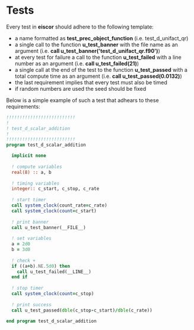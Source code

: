 # Tests #
Every test in __eiscor__ should adhere to the following template:
- a name formatted as __test_prec_object_function__ (i.e. test_d_unifact_qr)
- a single call to the function __u_test_banner__ with the file name as an argument (i.e. __call u_test_banner('test_d_unifact_qr.f90')__)
- at every test for failure a call to the function __u_test_failed__ with a line number as an argument (i.e. __call u_test_failed(21)__)
- a single call at the end of the test to the function __u_test_passed__ with a total compute time as an argument (i.e. __call u_test_passed(0.0132)__)
- the last requirement implies that every test must also be timed
- if random numbers are used the seed should be fixed

Below is a simple example of such a test that adhears to these requirements:
```fortran
!!!!!!!!!!!!!!!!!!!!!!!!!!
!
! test_d_scalar_addition
!
!!!!!!!!!!!!!!!!!!!!!!!!!!
program test_d_scalar_addition

  implicit none
  
  ! compute variables
  real(8) :: a, b
  
  ! timing variables
  integer:: c_start, c_stop, c_rate
  
  ! start timer
  call system_clock(count_rate=c_rate)
  call system_clock(count=c_start)
  
  ! print banner
  call u_test_banner(__FILE__)
  
  ! set variables
  a = 2d0
  b = 3d0
    
  ! check +
  if ((a+b).NE.5d0) then
    call u_test_failed(__LINE__)
  end if
  
  ! stop timer
  call system_clock(count=c_stop)
  
  ! print success
  call u_test_passed(dble(c_stop-c_start)/dble(c_rate))
     
end program test_d_scalar_addition
```
